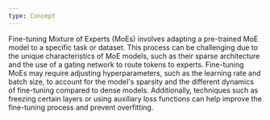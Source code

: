 ```yaml
---
type: Concept
---
```


Fine-tuning Mixture of Experts (MoEs) involves adapting a pre-trained MoE model to a specific task or dataset. This process can be challenging due to the unique characteristics of MoE models, such as their sparse architecture and the use of a gating network to route tokens to experts. Fine-tuning MoEs may require adjusting hyperparameters, such as the learning rate and batch size, to account for the model's sparsity and the different dynamics of fine-tuning compared to dense models. Additionally, techniques such as freezing certain layers or using auxiliary loss functions can help improve the fine-tuning process and prevent overfitting.